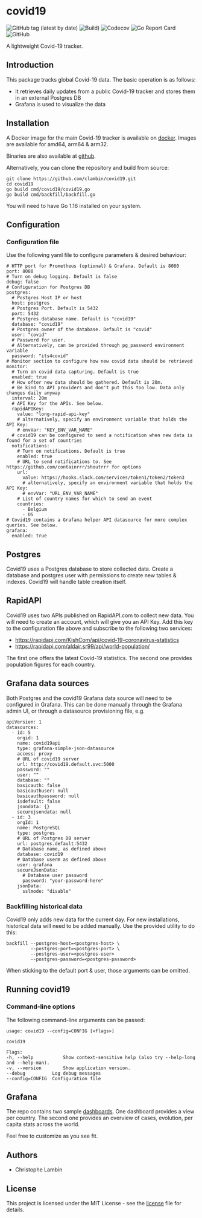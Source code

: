 # covid19
![GitHub tag (latest by date)](https://img.shields.io/github/v/tag/clambin/covid19?color=green&label=Release&style=plastic)
![Build)](https://github.com/clambin/covid19/workflows/Build/badge.svg)
![Codecov](https://img.shields.io/codecov/c/gh/clambin/covid19?style=plastic)
![Go Report Card](https://goreportcard.com/badge/github.com/clambin/covid19)
![GitHub](https://img.shields.io/github/license/clambin/covid19?style=plastic)


A lightweight Covid-19 tracker.

## Introduction
This package tracks global Covid-19 data. The basic operation is as follows:

- It retrieves daily updates from a public Covid-19 tracker and stores them in an external Postgres DB
- Grafana is used to visualize the data

## Installation
A Docker image for the main Covid-19 tracker is available on [docker](https://hub.docker.com/r/clambin/covid19). Images are available for amd64, arm64 & arm32.

Binaries are also available at [github](https://github.com/clambin/covid19/releases).

Alternatively, you can clone the repository and build from source:

```
git clone https://github.com/clambin/covid19.git
cd covid19
go build cmd/covid19/covid19.go
go build cmd/backfill/backfill.go
```

You will need to have Go 1.16 installed on your system.

## Configuration
### Configuration file

Use the following yaml file to configure parameters & desired behaviour:

```
# HTTP port for Prometheus (optional) & Grafana. Default is 8080
port: 8080
# Turn on debug logging. Default is false
debug: false
# Configuration for Postgres DB
postgres:
  # Postgres Host IP or host
  host: postgres
  # Postgres Port. Default is 5432
  port: 5432
  # Postgres database name. Default is "covid19"
  database: "covid19"
  # Postgres owner of the database. Default is "covid"
  user: "covid"
  # Password for user. 
  # Alternatively, can be provided through pg_password environment variable
  password: "its4covid"
# Monitor section to configure how new covid data should be retrieved
monitor:
  # Turn on covid data capturing. Default is true
  enabled: true
  # How ofter new data should be gathered. Default is 20m.
  # Be kind to API providers and don't put this too low. Data only changes daily anyway
  interval: 20m
  # API Key for the APIs. See below.
  rapidAPIKey:
    value: "long-rapid-api-key"
    # alternatively, specify an environment variable that holds the API Key:
    # envVar: "KEY_ENV_VAR_NAME"
  # covid19 can be configured to send a notification when new data is found for a set of countries
  notifications:
    # Turn on notifications. Default is true
    enabled: true
    # URL to send notifications to. See https://github.com/containrrr/shoutrrr for options
    url:
      value: https://hooks.slack.com/services/token1/token2/token3
      # alternatively, specify an environment variable that holds the API Key:
      # envVar: "URL_ENV_VAR_NAME"
    # List of country names for which to send an event
    countries:
      - Belgium
      - US
# Covid19 contains a Grafana helper API datasource for more complex queries. See below.
grafana:
  enabled: true
```

## Postgres
Covid19 uses a Postgres database to store collected data. Create a database and postgres user with permissions to create new tables & indexes. 
Covid19 will handle table creation itself. 

## RapidAPI
Covid19 uses two APIs published on RapidAPI.com to collect new data. You will need to create an account, which will give you an API Key. 
Add this key to the configuration file above and subscribe to the following two services:

- https://rapidapi.com/KishCom/api/covid-19-coronavirus-statistics
- https://rapidapi.com/aldair.sr99/api/world-population/

The first one offers the latest Covid-19 statistics. The second one provides population figures for each country.

## Grafana data sources
Both Postgres and the covid19 Grafana data source will need to be configured in Grafana. 
This can be done manually through the Grafana admin UI, or through a datasource provisioning file, e.g.

```
apiVersion: 1
datasources:
  - id: 5
    orgid: 1
    name: covid19api
    type: grafana-simple-json-datasource
    access: proxy
    # URL of covid19 server
    url: http://covid19.default.svc:5000
    password: ""
    user: ""
    database: ""
    basicauth: false
    basicauthuser: null
    basicauthpassword: null
    isdefault: false
    jsondata: {}
    securejsondata: null
  - id: 3
    orgId: 1
    name: PostgreSQL
    type: postgres
    # URL of Postgres DB server
    url: postgres.default:5432
    # Database name, as defined above
    database: covid19
    # Database userm as defined above
    user: grafana
    secureJsonData:
      # Database user password
      password: "your-password-here"
    jsonData:
      sslmode: "disable"
```

### Backfilling historical data
Covid19 only adds new data for the current day. For new installations, historical data will need to be added manually. 
Use the provided utility to do this:

```
backfill --postgres-host=<postgres-host> \
         --postgres-port=<postgres-port> \
         --postgres-user=<postgres-user>
         --postgres-password=<postgres-password>
```

When sticking to the default port & user, those arguments can be omitted.

## Running covid19
### Command-line options
The following command-line arguments can be passed:

```
usage: covid19 --config=CONFIG [<flags>]

covid19

Flags:
-h, --help           Show context-sensitive help (also try --help-long and --help-man).
-v, --version        Show application version.
--debug          Log debug messages
--config=CONFIG  Configuration file
```

## Grafana
The repo contains two sample [dashboards](assets/grafana/dashboards). One dashboard provides a view per country.
The second one provides an overview of cases, evolution, per capita stats across the world.

Feel free to customize as you see fit.

## Authors

- Christophe Lambin

## License

This project is licensed under the MIT License - see the [license](LICENSE.md) file for details.
